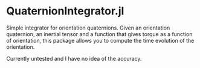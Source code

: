 
# QuaternionIntegrator.jl

Simple integrator for orientation quaternions. Given an orientation quaternion, an inertial
tensor and a function that gives torque as a function of orientation, this package allows
you to compute the time evolution of the orientation.

Currently untested and I have no idea of the accuracy.
